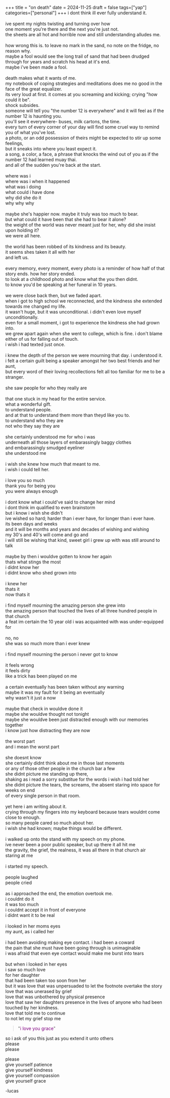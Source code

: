 +++
title = "on death"
date = 2024-11-25
draft = false
tags=["yap"]
categories=["personal"]
+++
i dont think ill ever fully understand it.\
\
ive spent my nights twisting and turning over how \
one moment you're there and the next you're just not. \
the sheets are all hot and horrible now and still understanding alludes me.\
\
how wrong this is. to leave no mark in the sand, no note on the fridge, no reason why.\
maybe a fool would see the long trail of sand that had been drudged through for years and scratch his head at it's end.\
maybe i've been made a fool.\
\
death makes what it wants of me.\
my notebook of coping strategies and meditations does me no good in the face of the great equalizer.\
its very loud at first. it comes at you screaming and kicking; crying "how could it be".\
shock subsides.\
someone will tell you "the number 12 is everywhere" and it will feel as if the number 12 is haunting you.\
you'll see it everywhere- buses, milk cartons, the time.\
every turn of every corner of your day will find some cruel way to remind you of what you've lost.\
a photo, or an odd possession of theirs might be expected to stir up some feelings,\
but it sneaks into where you least expect it.\
a song, a color, a face, a phrase that knocks the wind out of you as if the number 12 had learned muay thai.\
and all of the sudden you're back at the start.\
\
where was i\
where was i when it happened\
what was i doing\
what could i have done\
why did she do it\
why why why\
\
maybe she's happier now. maybe it truly was too much to bear.\
but what could it have been that she had to bear it alone?\
the weight of the world was never meant just for her, why did she insist upon holding it?\
we were all here.\
\
the world has been robbed of its kindness and its beauty.\
it seems shes taken it all with her\
and left us.\
\
every memory, every moment, every photo is a reminder of how half of that story ends. how her story ended.\
to look at a childhood photo and know what the you then didnt.\
to know you'd be speaking at her funeral in 10 years.\
\
we were close back then, but we faded apart.\
when i got to high school we reconnected, and the kindness she extended towards me changed my life.\
it wasn't huge, but it was unconditional. i didn't even love myself unconditionally.\
even for a small moment, i got to experience the kindness she had grown into.\
we grew apart again when she went to college, which is fine. i don't blame either of us for falling out of touch.\
i wish i had texted just once.\
\
i knew the depth of the person we were mourning that day. i understood it.\
i felt a certain guilt being a speaker amongst her two best friends and her aunt, \
but every word of their loving recollections felt all too familiar for me to be a stranger.\
\
she saw people for who they really are\
\
that one stuck in my head for the entire service.\
what a wonderful gift. \
to understand people. \
and at that to understand them more than theyd like you to.\
to understand who they are\
not who they say they are\
\
she certainly understood me for who i was\
underneath all those layers of embarassingly baggy clothes\
and embarassingly smudged eyeliner\
she understood me\
\
i wish she knew how much that meant to me.\
i wish i could tell her.\
\
i love you so much\
thank you for being you\
you were always enough\
\
i dont know what i could've said to change her mind\
i dont think im qualified to even brainstorm\
but i know i wish she didn't\
ive wished so hard; harder than i ever have, for longer than i ever have.\
its been days and weeks\
and it will be months and years and decades of wishing and wishing\
my 30's and 40's will come and go and \
i will still be wishing that kind, sweet girl i grew up with was still around to talk\
\
maybe by then i wouldve gotten to know her again\
thats what stings the most\
i didnt know her\
i didnt know who shed grown into\
\
i knew her\
thats it\
now thats it\
\
i find myself mourning the amazing person she grew into\
the amazing person that touched the lives of all three hundred people in that church\
a feat im certain the 10 year old i was acquainted with was under-equipped for\
\
no, no\
she was so much more than i ever knew\
\
i find myself mourning the person i never got to know\
\
it feels wrong\
it feels dirty\
like a trick has been played on me\
\
a certain eventually has been taken without any warning\
maybe it was my fault for it being an eventually\
why wasn't it just a now\
\
maybe that check in wouldve done it\
maybe she wouldve thought not tonight\
maybe she wouldve been just distracted enough with our memories together\
i know just how distracting they are now\
\
the worst part\
and i mean the worst part\
\
she doesnt know\
she certainly didnt think about me in those last moments\
or any of those other people in the church bar a few\
she didnt picture me standing up there, \
shaking as i read a sorry substitue for the words i wish i had told her\
she didnt picture the tears, the screams, the absent staring into space for weeks on end\
of every single person in that room.\
\
yet here i am writing about it.\
crying through my fingers into my keyboard because tears wouldnt come close to enough.\
so many people cared so much about her.\
i wish she had known; maybe things would be different.\
\
i walked up onto the stand with my speech on my phone. \
ive never been a poor public speaker, but up there it all hit me\
the gravity, the grief, the realness, it was all there in that church air\
staring at me\
\
i started my speech.\
\
people laughed\
people cried\
\
as i approached the end, the emotion overtook me.\
i couldnt do it\
it was too much\
i couldnt accept it in front of everyone\
i didnt want it to be real\
\
i looked in her moms eyes\
my aunt, as i called her\
\
i had been avoiding making eye contact. i had been a coward\
the pain that she must have been going through is unimaginable\
i was afraid that even eye contact would make me burst into tears\
\
but when i looked in her eyes\
i saw so much love\
for her daughter\
that had been taken too soon from her\
but it was love that was unpersuaded to let the footnote overtake the story\
love that was unerased by grief\
love that was unbothered by physical presence\
love that saw her daughters presence in the lives of anyone who had been touched by her kindness.\
love that told me to continue\
to not let my grief stop me

> "<span style="color: purple;">i love you grace</span>"

so i ask of you this
just as you extend it unto others\
please\
please

please\
give yourself patience\
give yourself kindness\
give yourself compassion\
give yourself grace

-lucas
